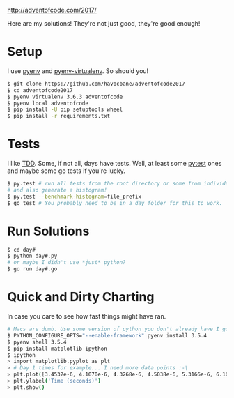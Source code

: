 http://adventofcode.com/2017/

Here are my solutions! They're not just good, they're good enough!

# Setup

I use [pyenv](https://github.com/pyenv/pyenv) and [pyenv-virtualenv](https://github.com/pyenv/pyenv-virtualenv). So should you!

```sh
$ git clone https://github.com/havocbane/adventofcode2017
$ cd adventofcode2017
$ pyenv virtualenv 3.6.3 adventofcode
$ pyenv local adventofcode
$ pip install -U pip setuptools wheel
$ pip install -r requirements.txt
```

# Tests

I like [TDD](https://en.wikipedia.org/wiki/Test-driven_development). Some, if not all, days have tests. Well, at least some [pytest](https://github.com/pytest-dev/pytest) ones and maybe some go tests if you're lucky.

```sh
$ py.test # run all tests from the root directory or some from individual day folders.
# and also generate a histogram!
$ py.test --benchmark-histogram=file_prefix
$ go test # You probably need to be in a day folder for this to work.
```

# Run Solutions

```sh
$ cd day#
$ python day#.py
# or maybe I didn't use *just* python?
$ go run day#.go
```

# Quick and Dirty Charting

In case you care to see how fast things might have ran.

```sh
# Macs are dumb. Use some version of python you don't already have I guess?
$ PYTHON_CONFIGURE_OPTS="--enable-framework" pyenv install 3.5.4
$ pyenv shell 3.5.4
$ pip install matplotlib ipython
$ ipython
> import matplotlib.pyplot as plt
> # Day 1 times for example... I need more data points :-\
> plt.plot([3.4532e-6, 4.1070e-6, 4.3268e-6, 4.5038e-6, 5.3166e-6, 6.1023e-6, 6.1593e-6, 7.0242e-6, 7.8743e-6, 0.0015408992767333984, 0.00156402587890625])
> plt.ylabel('Time (seconds)')
> plt.show()
```
